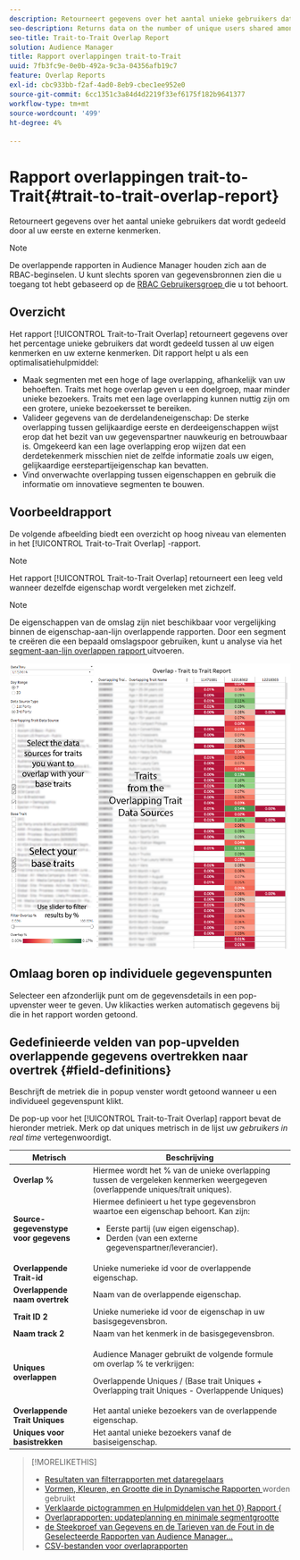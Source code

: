 ```yaml
---
description: Retourneert gegevens over het aantal unieke gebruikers dat wordt gedeeld door al uw eerste en externe kenmerken.
seo-description: Returns data on the number of unique users shared among all your first and third-party traits.
seo-title: Trait-to-Trait Overlap Report
solution: Audience Manager
title: Rapport overlappingen trait-to-Trait
uuid: 7fb3fc9e-0e0b-492a-9c3a-04356afb19c7
feature: Overlap Reports
exl-id: cbc933bb-f2af-4ad0-8eb9-cbec1ee952e0
source-git-commit: 6cc1351c3a84d4d2219f33ef6175f182b9641377
workflow-type: tm+mt
source-wordcount: '499'
ht-degree: 4%

---
```


# Rapport overlappingen trait-to-Trait{#trait-to-trait-overlap-report}

Retourneert gegevens over het aantal unieke gebruikers dat wordt gedeeld door al uw eerste en externe kenmerken.

>[!NOTE]
>
>De overlappende rapporten in Audience Manager houden zich aan de RBAC-beginselen. U kunt slechts sporen van gegevensbronnen zien die u toegang tot hebt gebaseerd op de [ RBAC Gebruikersgroep ](/help/using/features/administration/administration-overview.md) die u tot behoort.

<!-- 

c_overlap_reports.xml

 -->

## Overzicht

Het rapport [!UICONTROL Trait-to-Trait Overlap] retourneert gegevens over het percentage unieke gebruikers dat wordt gedeeld tussen al uw eigen kenmerken en uw externe kenmerken. Dit rapport helpt u als een optimalisatiehulpmiddel:

* Maak segmenten met een hoge of lage overlapping, afhankelijk van uw behoeften. Traits met hoge overlap geven u een doelgroep, maar minder unieke bezoekers. Traits met een lage overlapping kunnen nuttig zijn om een grotere, unieke bezoekersset te bereiken.
* Valideer gegevens van de derdelandeneigenschap: De sterke overlapping tussen gelijkaardige eerste en derdeeigenschappen wijst erop dat het bezit van uw gegevenspartner nauwkeurig en betrouwbaar is. Omgekeerd kan een lage overlapping erop wijzen dat een derdetekenmerk misschien niet de zelfde informatie zoals uw eigen, gelijkaardige eerstepartijeigenschap kan bevatten.
* Vind onverwachte overlapping tussen eigenschappen en gebruik die informatie om innovatieve segmenten te bouwen.

## Voorbeeldrapport

De volgende afbeelding biedt een overzicht op hoog niveau van elementen in het [!UICONTROL Trait-to-Trait Overlap] -rapport.

>[!NOTE]
>
>Het rapport [!UICONTROL Trait-to-Trait Overlap] retourneert een leeg veld wanneer dezelfde eigenschap wordt vergeleken met zichzelf.

>[!NOTE]
>
>De eigenschappen van de omslag zijn niet beschikbaar voor vergelijking binnen de eigenschap-aan-lijn overlappende rapporten. Door een segment te creëren die een bepaald omslagspoor gebruiken, kunt u analyse via het [ segment-aan-lijn overlappen rapport ](/help/using/reporting/dynamic-reports/segment-trait-overlap-report.md) uitvoeren.

![](assets/trait-to-trait-overlap.png)

## Omlaag boren op individuele gegevenspunten

Selecteer een afzonderlijk punt om de gegevensdetails in een pop-upvenster weer te geven. Uw klikacties werken automatisch gegevens bij die in het rapport worden getoond.

## Gedefinieerde velden van pop-upvelden overlappende gegevens overtrekken naar overtrek {#field-definitions}

Beschrijft de metriek die in popup venster wordt getoond wanneer u een individueel gegevenspunt klikt.

<!-- 

r_t2t_data_pop.xml

 -->

De pop-up voor het [!UICONTROL Trait-to-Trait Overlap] rapport bevat de hieronder metriek. Merk op dat uniques metrisch in de lijst uw *gebruikers in real time* vertegenwoordigt.

<table id="table_A2A0CFC47C1A404994B82E6630E711A2"> 
 <thead> 
  <tr> 
   <th colname="col1" class="entry"> Metrisch </th> 
   <th colname="col2" class="entry"> Beschrijving </th> 
  </tr>
 </thead>
 <tbody> 
  <tr> 
   <td colname="col1"><b><span class="wintitle"> Overlap % </span></b> </td> 
   <td colname="col2"> Hiermee wordt het % van de unieke overlapping tussen de vergeleken kenmerken weergegeven (overlappende uniques/trait uniques). </td> 
  </tr> 
  <tr> 
   <td colname="col1"><b><span class="wintitle"> Source-gegevenstype voor gegevens </span></b> </td> 
   <td colname="col2">Hiermee definieert u het type gegevensbron waartoe een eigenschap behoort. Kan zijn: 
    <ul id="ul_0477C04A33FD4F5D998B98984E6554D3"> 
     <li id="li_50FCA48EDB5843AB8FB6C34ED2C0067D">Eerste partij (uw eigen eigenschap). </li> 
     <li id="li_4F6148EDAEFE43FA8D505944E9FE3855">Derden (van een externe gegevenspartner/leverancier). </li> 
    </ul> </td> 
  </tr> 
  <tr> 
   <td colname="col1"><b><span class="wintitle"> Overlappende Trait-id </span></b> </td> 
   <td colname="col2"> Unieke numerieke id voor de overlappende eigenschap. </td> 
  </tr> 
  <tr> 
   <td colname="col1"><b><span class="wintitle"> Overlappende naam overtrek </span></b> </td> 
   <td colname="col2"> Naam van de overlappende eigenschap. </td> 
  </tr>
    <tr> 
   <td colname="col1"><b><span class="wintitle"> Trait ID 2 </span></b> </td> 
   <td colname="col2"> Unieke numerieke id voor de eigenschap in uw basisgegevensbron. </td> 
  </tr> 
  <tr> 
   <td colname="col1"><b><span class="wintitle"> Naam track 2 </span></b> </td> 
   <td colname="col2"> Naam van het kenmerk in de basisgegevensbron. </td> 
  </tr> 
  <tr> 
   <td colname="col1"><b><span class="wintitle"> Uniques overlappen </span></b> </td> 
   <td colname="col2"> <p>Audience Manager gebruikt de volgende formule om overlap % te verkrijgen:</p> <p>Overlappende Uniques / (Base trait Uniques + Overlapping trait Uniques - Overlappende Uniques)</p> </td> 
  </tr> 
  <tr> 
   <td colname="col1"><b><span class="wintitle"> Overlappende Trait Uniques </span></b> </td> 
   <td colname="col2"> Het aantal unieke bezoekers van de overlappende eigenschap. </td> 
  </tr> 
    <tr> 
   <td colname="col1"><b><span class="wintitle"> Uniques voor basistrekken </span></b> </td> 
   <td colname="col2"> Het aantal unieke bezoekers vanaf de basiseigenschap. </td> 
  </tr> 
 </tbody> 
</table>

>[!MORELIKETHIS]
>
>* [Resultaten van filterrapporten met dataregelaars](../../reporting/dynamic-reports/data-sliders.md)
>* [ Vormen, Kleuren, en Grootte die in Dynamische Rapporten ](../../reporting/dynamic-reports/interactive-report-technology.md#shapes-colors-sizes) worden gebruikt
>* [ Verklaarde pictogrammen en Hulpmiddelen van het 0&rbrace; Rapport &lbrace;](../../reporting/dynamic-reports/interactive-report-technology.md#icons-tools-explained)
>* [Overlaprapporten: updateplanning en minimale segmentgrootte](../../reporting/dynamic-reports/overlap-minimum-segment-size.md)
>* [ de Steekproef van Gegevens en de Tarieven van de Fout in de Geselecteerde Rapporten van Audience Manager... ](../../reporting/report-sampling.md)
>* [CSV-bestanden voor overlaprapporten](../../reporting/dynamic-reports/overlap-csv-files.md)
